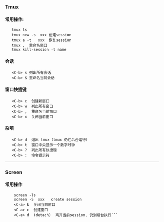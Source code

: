 ### Tmux
#### 常用操作:
```
   tmux ls 
   tmux new -s  xxx 创建session
   tmux a -t   xxx  恢复session
   tmux ,  重命名窗口
   tmux kill-session -t name
```
#### 会话
```
   <C-b> s 列出所有会话
   <C-b> $ 重命名当前会话
```

#### 窗口快捷键
```
   <C-b> c  创建新窗口
   <C-b> w  列出所有窗口
   <C-b> ,  重命名当前窗口	
   <C-b> x  关闭当前窗口
```
	
#### 杂项
```
   <C-b> d  退出 tmux（tmux 仍在后台运行）
   <C-b> t  窗口中央显示一个数字时钟
   <C-b> ?  列出所有快捷键
   <C-b> :  命令提示符
```
***
### Screen
#### 常用操作
```
    screen -ls
    screen -S  xxx   create session
    <C-a> k  关闭当前窗口
    <C-a> c  创建窗口 
    <C-a> d  (detach)  离开当前session, 仍到后台执行```
	
